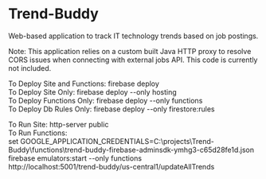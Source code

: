 # Trend-Buddy
Web-based application to track IT technology trends based on job postings. 

Note: This application relies on a custom built Java HTTP proxy to resolve CORS issues when connecting with external jobs API. This code is currently not included.

To Deploy Site and Functions: firebase deploy  
To Deploy Site Only: firebase deploy --only hosting  
To Deploy Functions Only: firebase deploy --only functions  
To Deploy Db Rules Only: firebase deploy --only firestore:rules  

To Run Site: http-server public  
To Run Functions:  
set GOOGLE_APPLICATION_CREDENTIALS=C:\projects\Trend-Buddy\functions\trend-buddy-firebase-adminsdk-ymhg3-c65d28fe1d.json
firebase emulators:start --only functions  
http://localhost:5001/trend-buddy/us-central1/updateAllTrends  
